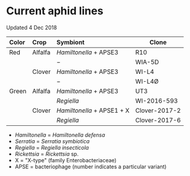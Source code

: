 # Current aphid lines

Updated 4 Dec 2018


| Color | Crop    | Symbiont                   | Clone         |
|:------|:--------|:---------------------------|---------------|
| Red   | Alfalfa | *Hamiltonella* + APSE3     | R10           |
|       |         | −                          | WIA-5D        |
|       | Clover  | *Hamiltonella* + APSE3     | WI-L4         |
|       |         | −                          | WI-L4Ø        |
| Green | Alfalfa | *Hamiltonella* + APSE3     | UT3           |
|       |         | *Regiella*                 | WI-2016-593   |
|       | Clover  | *Hamiltonella* + APSE1 + X | Clover-2017-2 |
|       |         | *Regiella*                 | Clover-2017-6 |


- *Hamiltonella* = *Hamiltonella defensa*
- *Serratia* = *Serratia symbiotica*
- *Regiella* = *Regiella insecticola*
- *Rickettsia* = *Rickettsia* sp.
- X = "X-type" (family Enterobacteriaceae)
- APSE = bacteriophage (number indicates a particular variant)

